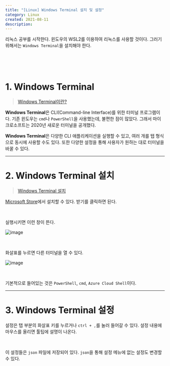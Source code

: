 ```yaml
---
title: "[Linux] Windows Terminal 설치 및 설정"
category: Linux
created: 2021-08-11
description:
---
```


리눅스 공부를 시작한다. 윈도우의 WSL2를 이용하여 리눅스를 사용할 것이다. 그러기 위해서는 `Windows Terminal`을 설치해야 한다.

<br><br><br>

# 1. Windows Terminal

> [Windows Terminal이란?](https://docs.microsoft.com/ko-kr/windows/terminal/)

**Windows Terminal**은 CLI(Command-line Interface)를 위한 터미널 프로그램이다. 기존 윈도우는 `cmd`나 `PowerShell`을 사용했는데, 불편한 점이 많았다. 그래서 마이크로소프트는 2020년 새로운 터미널을 공개했다.

**Windows Terminal**은 다양한 CLI 애플리케이션을 실행할 수 있고, 여러 개를 탭 형식으로 동시에 사용할 수도 있다. 또한 다양한 설정을 통해 사용자가 원하는 대로 터미널을 바꿀 수 있다.

---

# 2. Windows Terminal 설치

> [Windows Terminal 설치](https://docs.microsoft.com/ko-kr/windows/terminal/get-started)

[Microsoft Store](https://aka.ms/terminal)에서 설치할 수 있다. 받기를 클릭하면 된다.

<br>

실행시키면 이런 창이 뜬다.

![image](https://user-images.githubusercontent.com/86853786/130686045-9c483863-3b68-489f-b825-e1a2d154d45f.png)

<br>

화살표를 누르면 다른 터미널을 열 수 있다.

![image](https://user-images.githubusercontent.com/86853786/130686618-3c03e994-f48c-40c6-a105-6fdfc3102c2d.png)

<br>

기본적으로 들어있는 것은 `PowerShell`, `cmd`, `Azure Cloud Shell`이다.

---

# 3. Windows Terminal 설정

설정은 탭 부분의 화살표 키를 누르거나 `ctrl + ,`를 눌러 들어갈 수 있다. 설정 내용에 마우스를 올리면 툴팁에 설명이 나온다.

<br>

이 설정들은 `json` 파일에 저장되어 있다. `json`을 통해 설정 메뉴에 없는 설정도 변경할 수 있다.
